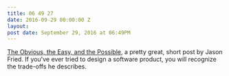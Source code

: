 ```yaml
---
title: 06 49 27
date: 2016-09-29 00:00:00 Z
layout: 
post date: September 29, 2016 at 06:49PM
---
```


[The Obvious, the Easy, and the Possible](https://m.signalvnoise.com/the-obvious-the-easy-and-the-possible-a09387ad3652), a pretty great, short post by Jason Fried. If you've ever tried to design a software product, you will recognize the trade-offs he describes.
 
